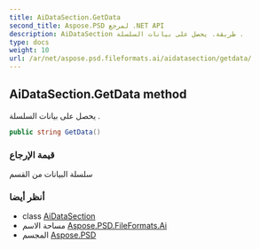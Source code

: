 ```yaml
---
title: AiDataSection.GetData
second_title: Aspose.PSD لمرجع .NET API
description: AiDataSection طريقة. يحصل على بيانات السلسلة .
type: docs
weight: 10
url: /ar/net/aspose.psd.fileformats.ai/aidatasection/getdata/
---
```

## AiDataSection.GetData method

يحصل على بيانات السلسلة .

```csharp
public string GetData()
```

### قيمة الإرجاع

سلسلة البيانات من القسم

### أنظر أيضا

* class [AiDataSection](../)
* مساحة الاسم [Aspose.PSD.FileFormats.Ai](../../aidatasection/)
* المجسم [Aspose.PSD](../../../)


